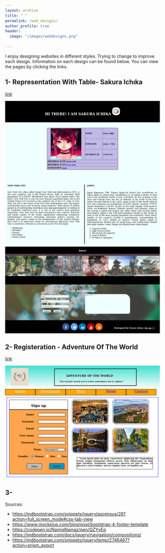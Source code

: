 ```yaml
---
layout: archive
title: " "
permalink: /web_designs/
author_profile: true
header:
  image: "/images/webdesigns.png"
  
---
```


I enjoy designing websites in different styles. Trying to change to improve each design. 
Information on each design can be found below. You can view the pages by clicking the links.

## 1- Representation With Table- Sakura Ichıka

[link](../WebDesignsFolder/RepresentationwithTable/RepresentationWithTable.html)

<img src="../WebDesignsFolder/RepresentationwithTable/RepresentationWithTable.png" alt="RepresentationWithTable">

## 2- Registeration - Adventure Of The World

[link](../WebDesignsFolder/Registration/registeration.html)

<img src="../WebDesignsFolder/Registration/registeration.png" alt="registeration">

## 3- 

Sources: 
- https://mdbootstrap.com/snippets/jquery/ascensus/28?action=full_screen_mode#css-tab-view
- https://www.mockplus.com/blog/post/bootstrap-4-footer-template
- https://codepen.io/NamiqNamaz/pen/QZYyEq
- https://mdbootstrap.com/docs/jquery/navigation/compositions/
- https://mdbootstrap.com/snippets/jquery/temp/2746467?action=prism_export
